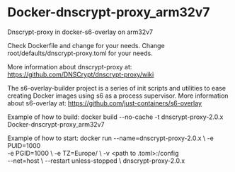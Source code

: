 # Docker-dnscrypt-proxy_arm32v7
Dnscrypt-proxy in docker-s6-overlay on arm32v7

Check Dockerfile and change for your needs.
Change root/defaults/dnscrypt-proxy.toml for your needs.

More information about dnscrypt-proxy at: https://github.com/DNSCrypt/dnscrypt-proxy/wiki

The s6-overlay-builder project is a series of init scripts and utilities to ease creating Docker images using s6 as a process supervisor.
More information about s6-overlay at: https://github.com/just-containers/s6-overlay

Example of how to build: docker build --no-cache -t dnscrypt-proxy-2.0.x Docker-dnscrypt-proxy_arm32v7

Example of how to start: 
docker run --name=dnscrypt-proxy-2.0.x \ 
           -e PUID=1000 \
           -e PGID=1000 \ 
           -e TZ=Europe/<country> \ 
           -v <path to .toml>:/config \
           --net=host \ 
           --restart unless-stopped \ 
           dnscrypt-proxy-2.0.x
